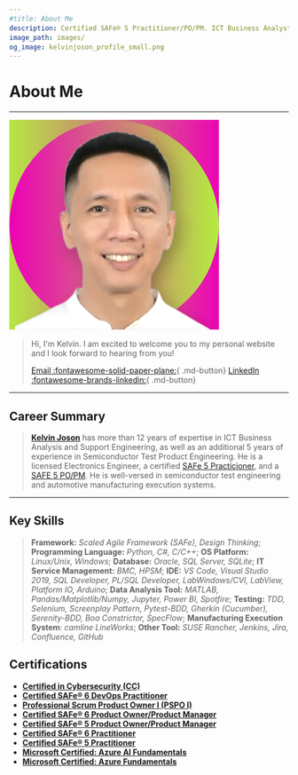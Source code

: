 ```yaml
---
#title: About Me
description: Certified SAFe® 5 Practitioner/PO/PM. ICT Business Analyst. Electronics Engineer. Manufacturing Applications Consultant.
image_path: images/
og_image: kelvinjoson_profile_small.png
---
```


# About Me

---

![KelvinJoson](images/kelvinjoson_profile_small.png)

> Hi, I'm Kelvin. I am excited to welcome you to my personal website and I look forward to hearing from you!
>
> [Email :fontawesome-solid-paper-plane:](mailto://kelvin@kelvinjoson.com){ .md-button} [LinkedIn :fontawesome-brands-linkedin:](https://www.linkedin.com/in/kelvinjoson/){ .md-button}

---

## Career Summary

> **[Kelvin Joson](https://www.linkedin.com/in/kelvinjoson/)** has more than 12 years of expertise in ICT Business Analysis and Support Engineering, as well as an additional 5 years of experience in Semiconductor Test Product Engineering. He is a licensed Electronics Engineer, a certified [SAFe 5 Practicioner](https://www.credly.com/badges/d0120e50-9aac-4cbc-b8c0-63a069833335/public_url), and a [SAFE 5 PO/PM](https://www.credly.com/badges/61ebfc48-6b69-4a6e-a12b-acf5aa492f06/public_url). He is well-versed in semiconductor test engineering and automotive manufacturing execution systems.

---

## Key Skills

> **Framework:** _Scaled Agile Framework (SAFe), Design Thinking_; **Programming Language:** _Python, C#, C/C++_; **OS Platform:** _Linux/Unix, Windows_; **Database:** _Oracle, SQL Server, SQLite_; **IT Service Management:** _BMC, HPSM_; **IDE:** _VS Code, Visual Studio 2019, SQL Developer, PL/SQL Developer, LabWindows/CVI, LabView, Platform IO, Arduino_; **Data Analysis Tool:** _MATLAB, Pandas/Matplotlib/Numpy, Jupyter, Power BI, Spotfire_; **Testing:** _TDD, Selenium, Screenplay Pattern, Pytest-BDD, Gherkin (Cucumber), Serenity-BDD, Boa Constrictor, SpecFlow_; **Manufacturing Execution System**: _camline LineWorks_; **Other Tool:** _SUSE Rancher, Jenkins, Jira, Confluence, GitHub_

## Certifications

- [**Certified in Cybersecurity (CC)**](https://www.credly.com/badges/8ede29a0-f521-42d0-a662-e8a8a5a00580)
- [**Certified SAFe® 6 DevOps Practitioner**](https://www.credly.com/badges/67026fe1-3e85-422f-ab25-ed2aaa90fac5)
- [**Professional Scrum Product Owner I (PSPO I)**](https://www.credly.com/badges/65f13769-014c-4718-abf4-891cf37b4771)
- [**Certified SAFe® 6 Product Owner/Product Manager**](https://www.credly.com/badges/6b2f237b-9305-4caf-b994-55ba469abf92)
- [**Certified SAFe® 5 Product Owner/Product Manager**](https://www.credly.com/badges/d9711a5f-9820-4faa-b6c5-ba21fbf5cff1)
- [**Certified SAFe® 6 Practitioner**](https://www.credly.com/badges/fe326357-6b53-4ce4-853f-51a067614d6d)
- [**Certified SAFe® 5 Practitioner**](https://www.credly.com/badges/56927913-96d3-4fd6-9af4-eb17039ab3ce)
- [**Microsoft Certified: Azure AI Fundamentals**](https://learn.microsoft.com/api/credentials/share/en-us/kelvinjoson/EE04FC1BDB3E8260?sharingId=CCCB58ACCEF1B45)
- [**Microsoft Certified: Azure Fundamentals**](https://learn.microsoft.com/api/credentials/share/en-us/kelvinjoson/FF2209B46E4F8A9C?sharingId=CCCB58ACCEF1B45)
